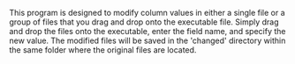 This program is designed to modify column values in either a single file or a group of files that you drag and drop onto the executable file. Simply drag and drop the files onto the executable, enter the field name, and specify the new value. The modified files will be saved in the 'changed' directory within the same folder where the original files are located.